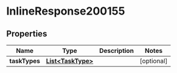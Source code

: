 

# InlineResponse200155

## Properties

Name | Type | Description | Notes
------------ | ------------- | ------------- | -------------
**taskTypes** | [**List&lt;TaskType&gt;**](TaskType.md) |  |  [optional]



